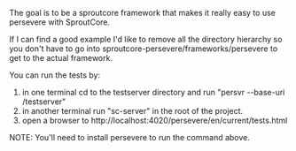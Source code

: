 The goal is to be a sproutcore framework that makes it really easy to use persevere with SproutCore.

If I can find a good example I'd like to remove all the directory hierarchy so you don't have to go into
sproutcore-persevere/frameworks/persevere to get to the actual framework.

You can run the tests by:

1. in one terminal cd to the testserver directory and run "persvr --base-uri /testserver"
2. in another terminal run "sc-server" in the root of the project.
3. open a browser to http://localhost:4020/persevere/en/current/tests.html

NOTE: You'll need to install persevere to run the command above.